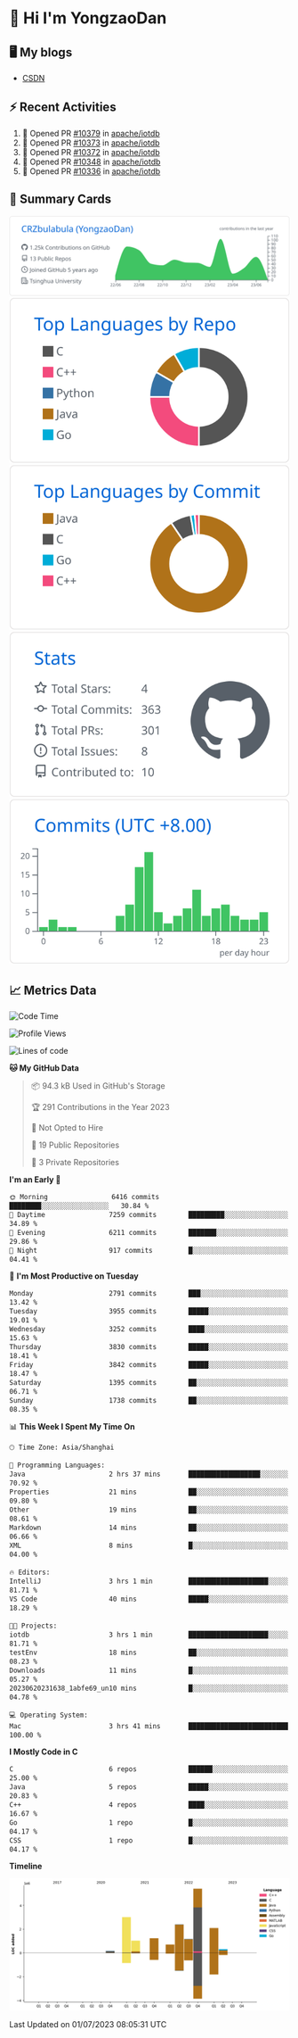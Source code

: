 # 👋 Hi I'm YongzaoDan

## 🖥 My blogs
  + [CSDN](https://blog.csdn.net/CRZbulabula?type=blog)

## ⚡ Recent Activities
<!--START_SECTION:activity-->
1. 💪 Opened PR [#10379](https://github.com/apache/iotdb/pull/10379) in [apache/iotdb](https://github.com/apache/iotdb)
2. 💪 Opened PR [#10373](https://github.com/apache/iotdb/pull/10373) in [apache/iotdb](https://github.com/apache/iotdb)
3. 💪 Opened PR [#10372](https://github.com/apache/iotdb/pull/10372) in [apache/iotdb](https://github.com/apache/iotdb)
4. 💪 Opened PR [#10348](https://github.com/apache/iotdb/pull/10348) in [apache/iotdb](https://github.com/apache/iotdb)
5. 💪 Opened PR [#10336](https://github.com/apache/iotdb/pull/10336) in [apache/iotdb](https://github.com/apache/iotdb)
<!--END_SECTION:activity-->

## 🎑 Summary Cards

[![](https://raw.githubusercontent.com/CRZbulabula/CRZbulabula/main/profile-summary-card-output/github/0-profile-details.svg)](https://github.com/vn7n24fzkq/github-profile-summary-cards)
[![](https://raw.githubusercontent.com/CRZbulabula/CRZbulabula/main/profile-summary-card-output/github/1-repos-per-language.svg)](https://github.com/vn7n24fzkq/github-profile-summary-cards) [![](https://raw.githubusercontent.com/CRZbulabula/CRZbulabula/main/profile-summary-card-output/github/2-most-commit-language.svg)](https://github.com/vn7n24fzkq/github-profile-summary-cards)
[![](https://raw.githubusercontent.com/CRZbulabula/CRZbulabula/main/profile-summary-card-output/github/3-stats.svg)](https://github.com/vn7n24fzkq/github-profile-summary-cards) [![](https://raw.githubusercontent.com/CRZbulabula/CRZbulabula/main/profile-summary-card-output/github/4-productive-time.svg)](https://github.com/vn7n24fzkq/github-profile-summary-cards)

## 📈 Metrics Data

<!--START_SECTION:waka-->
![Code Time](http://img.shields.io/badge/Code%20Time-208%20hrs%2010%20mins-blue)

![Profile Views](http://img.shields.io/badge/Profile%20Views-0-blue)

![Lines of code](https://img.shields.io/badge/From%20Hello%20World%20I%27ve%20Written-17.5%20million%20lines%20of%20code-blue)

**🐱 My GitHub Data** 

> 📦 94.3 kB Used in GitHub's Storage 
 > 
> 🏆 291 Contributions in the Year 2023
 > 
> 🚫 Not Opted to Hire
 > 
> 📜 19 Public Repositories 
 > 
> 🔑 3 Private Repositories 
 > 
**I'm an Early 🐤** 

```text
🌞 Morning                6416 commits        ████████░░░░░░░░░░░░░░░░░   30.84 % 
🌆 Daytime                7259 commits        █████████░░░░░░░░░░░░░░░░   34.89 % 
🌃 Evening                6211 commits        ███████░░░░░░░░░░░░░░░░░░   29.86 % 
🌙 Night                  917 commits         █░░░░░░░░░░░░░░░░░░░░░░░░   04.41 % 
```
📅 **I'm Most Productive on Tuesday** 

```text
Monday                   2791 commits        ███░░░░░░░░░░░░░░░░░░░░░░   13.42 % 
Tuesday                  3955 commits        █████░░░░░░░░░░░░░░░░░░░░   19.01 % 
Wednesday                3252 commits        ████░░░░░░░░░░░░░░░░░░░░░   15.63 % 
Thursday                 3830 commits        █████░░░░░░░░░░░░░░░░░░░░   18.41 % 
Friday                   3842 commits        █████░░░░░░░░░░░░░░░░░░░░   18.47 % 
Saturday                 1395 commits        ██░░░░░░░░░░░░░░░░░░░░░░░   06.71 % 
Sunday                   1738 commits        ██░░░░░░░░░░░░░░░░░░░░░░░   08.35 % 
```


📊 **This Week I Spent My Time On** 

```text
🕑︎ Time Zone: Asia/Shanghai

💬 Programming Languages: 
Java                     2 hrs 37 mins       ██████████████████░░░░░░░   70.92 % 
Properties               21 mins             ██░░░░░░░░░░░░░░░░░░░░░░░   09.80 % 
Other                    19 mins             ██░░░░░░░░░░░░░░░░░░░░░░░   08.61 % 
Markdown                 14 mins             ██░░░░░░░░░░░░░░░░░░░░░░░   06.66 % 
XML                      8 mins              █░░░░░░░░░░░░░░░░░░░░░░░░   04.00 % 

🔥 Editors: 
IntelliJ                 3 hrs 1 min         ████████████████████░░░░░   81.71 % 
VS Code                  40 mins             █████░░░░░░░░░░░░░░░░░░░░   18.29 % 

🐱‍💻 Projects: 
iotdb                    3 hrs 1 min         ████████████████████░░░░░   81.71 % 
testEnv                  18 mins             ██░░░░░░░░░░░░░░░░░░░░░░░   08.23 % 
Downloads                11 mins             █░░░░░░░░░░░░░░░░░░░░░░░░   05.27 % 
20230620231638_1abfe69_un10 mins             █░░░░░░░░░░░░░░░░░░░░░░░░   04.78 % 

💻 Operating System: 
Mac                      3 hrs 41 mins       █████████████████████████   100.00 % 
```

**I Mostly Code in C** 

```text
C                        6 repos             ██████░░░░░░░░░░░░░░░░░░░   25.00 % 
Java                     5 repos             █████░░░░░░░░░░░░░░░░░░░░   20.83 % 
C++                      4 repos             ████░░░░░░░░░░░░░░░░░░░░░   16.67 % 
Go                       1 repo              █░░░░░░░░░░░░░░░░░░░░░░░░   04.17 % 
CSS                      1 repo              █░░░░░░░░░░░░░░░░░░░░░░░░   04.17 % 
```



**Timeline**

![Lines of Code chart](https://raw.githubusercontent.com/CRZbulabula/CRZbulabula/main/assets/bar_graph.png)


 Last Updated on 01/07/2023 08:05:31 UTC
<!--END_SECTION:waka-->

